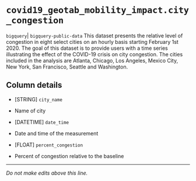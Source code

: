 # `covid19_geotab_mobility_impact.city_congestion`
`bigquery`| `bigquery-public-data`
This dataset presents the relative level of congestion in eight select cities on an hourly basis starting February 1st 2020. The goal of this dataset is to provide users with a time series illustrating the effect of the COVID-19 crisis on city congestion. The cities included in the analysis are Atlanta, Chicago, Los Angeles, Mexico City, New York, San Francisco, Seattle and Washington.

## Column details
* [STRING]    `city_name`
 - Name of city
* [DATETIME]  `date_time`
 - Date and time of the measurement
* [FLOAT]     `percent_congestion`
 - Percent of congestion relative to the baseline

-------------------------------------------------------------------------------
*Do not make edits above this line.*

